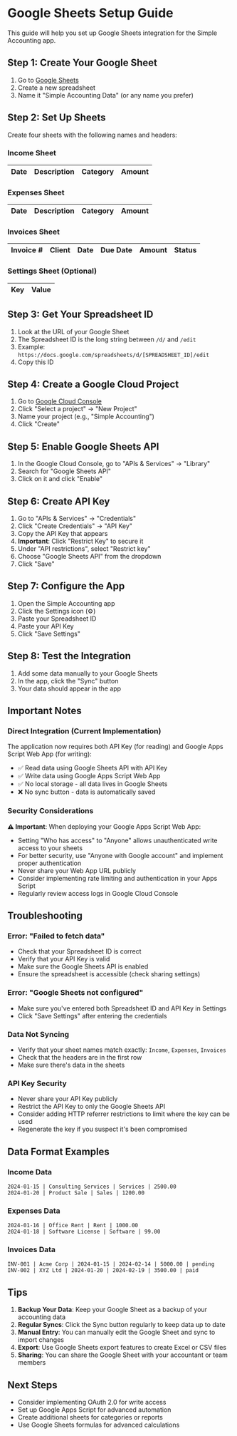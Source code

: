 # Google Sheets Setup Guide

This guide will help you set up Google Sheets integration for the Simple Accounting app.

## Step 1: Create Your Google Sheet

1. Go to [Google Sheets](https://sheets.google.com/)
2. Create a new spreadsheet
3. Name it "Simple Accounting Data" (or any name you prefer)

## Step 2: Set Up Sheets

Create four sheets with the following names and headers:

### Income Sheet
| Date | Description | Category | Amount |
|------|-------------|----------|--------|

### Expenses Sheet
| Date | Description | Category | Amount |
|------|-------------|----------|--------|

### Invoices Sheet
| Invoice # | Client | Date | Due Date | Amount | Status |
|-----------|--------|------|----------|--------|--------|

### Settings Sheet (Optional)
| Key | Value |
|-----|-------|

## Step 3: Get Your Spreadsheet ID

1. Look at the URL of your Google Sheet
2. The Spreadsheet ID is the long string between `/d/` and `/edit`
3. Example: `https://docs.google.com/spreadsheets/d/[SPREADSHEET_ID]/edit`
4. Copy this ID

## Step 4: Create a Google Cloud Project

1. Go to [Google Cloud Console](https://console.cloud.google.com/)
2. Click "Select a project" → "New Project"
3. Name your project (e.g., "Simple Accounting")
4. Click "Create"

## Step 5: Enable Google Sheets API

1. In the Google Cloud Console, go to "APIs & Services" → "Library"
2. Search for "Google Sheets API"
3. Click on it and click "Enable"

## Step 6: Create API Key

1. Go to "APIs & Services" → "Credentials"
2. Click "Create Credentials" → "API Key"
3. Copy the API Key that appears
4. **Important**: Click "Restrict Key" to secure it
5. Under "API restrictions", select "Restrict key"
6. Choose "Google Sheets API" from the dropdown
7. Click "Save"

## Step 7: Configure the App

1. Open the Simple Accounting app
2. Click the Settings icon (⚙️)
3. Paste your Spreadsheet ID
4. Paste your API Key
5. Click "Save Settings"

## Step 8: Test the Integration

1. Add some data manually to your Google Sheets
2. In the app, click the "Sync" button
3. Your data should appear in the app

## Important Notes

### Direct Integration (Current Implementation)
The application now requires both API Key (for reading) and Google Apps Script Web App (for writing):
- ✅ Read data using Google Sheets API with API Key
- ✅ Write data using Google Apps Script Web App
- ✅ No local storage - all data lives in Google Sheets
- ❌ No sync button - data is automatically saved

### Security Considerations
**⚠️ Important**: When deploying your Google Apps Script Web App:
- Setting "Who has access" to "Anyone" allows unauthenticated write access to your sheets
- For better security, use "Anyone with Google account" and implement proper authentication
- Never share your Web App URL publicly
- Consider implementing rate limiting and authentication in your Apps Script
- Regularly review access logs in Google Cloud Console

## Troubleshooting

### Error: "Failed to fetch data"
- Check that your Spreadsheet ID is correct
- Verify that your API Key is valid
- Make sure the Google Sheets API is enabled
- Ensure the spreadsheet is accessible (check sharing settings)

### Error: "Google Sheets not configured"
- Make sure you've entered both Spreadsheet ID and API Key in Settings
- Click "Save Settings" after entering the credentials

### Data Not Syncing
- Verify that your sheet names match exactly: `Income`, `Expenses`, `Invoices`
- Check that the headers are in the first row
- Make sure there's data in the sheets

### API Key Security
- Never share your API Key publicly
- Restrict the API Key to only the Google Sheets API
- Consider adding HTTP referrer restrictions to limit where the key can be used
- Regenerate the key if you suspect it's been compromised

## Data Format Examples

### Income Data
```
2024-01-15 | Consulting Services | Services | 2500.00
2024-01-20 | Product Sale | Sales | 1200.00
```

### Expenses Data
```
2024-01-16 | Office Rent | Rent | 1000.00
2024-01-18 | Software License | Software | 99.00
```

### Invoices Data
```
INV-001 | Acme Corp | 2024-01-15 | 2024-02-14 | 5000.00 | pending
INV-002 | XYZ Ltd | 2024-01-20 | 2024-02-19 | 3500.00 | paid
```

## Tips

1. **Backup Your Data**: Keep your Google Sheet as a backup of your accounting data
2. **Regular Syncs**: Click the Sync button regularly to keep data up to date
3. **Manual Entry**: You can manually edit the Google Sheet and sync to import changes
4. **Export**: Use Google Sheets export features to create Excel or CSV files
5. **Sharing**: You can share the Google Sheet with your accountant or team members

## Next Steps

- Consider implementing OAuth 2.0 for write access
- Set up Google Apps Script for advanced automation
- Create additional sheets for categories or reports
- Use Google Sheets formulas for advanced calculations
